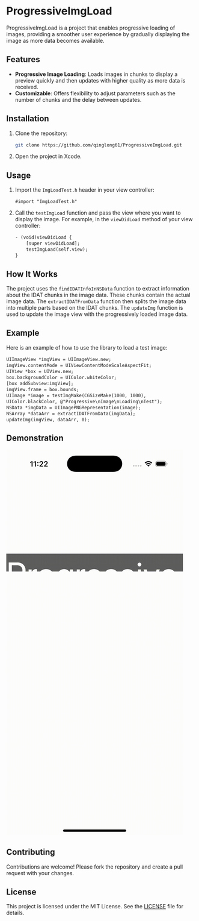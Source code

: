#  ProgressiveImgLoad

ProgressiveImgLoad is a project that enables progressive loading of images, providing a smoother user experience by gradually displaying the image as more data becomes available.

## Features

- **Progressive Image Loading**: Loads images in chunks to display a preview quickly and then updates with higher quality as more data is received.
- **Customizable**: Offers flexibility to adjust parameters such as the number of chunks and the delay between updates.

## Installation

1. Clone the repository:
   ```bash
   git clone https://github.com/qinglong61/ProgressiveImgLoad.git
   ```
2. Open the project in Xcode.

## Usage

1. Import the `ImgLoadTest.h` header in your view controller:
   ```objc
   #import "ImgLoadTest.h"
   ```
2. Call the `testImgLoad` function and pass the view where you want to display the image. For example, in the `viewDidLoad` method of your view controller:
   ```objc
   - (void)viewDidLoad {
       [super viewDidLoad];
       testImgLoad(self.view);
   }
   ```

## How It Works

The project uses the `findIDATInfoInNSData` function to extract information about the IDAT chunks in the image data. These chunks contain the actual image data. The `extractIDATFromData` function then splits the image data into multiple parts based on the IDAT chunks. The `updateImg` function is used to update the image view with the progressively loaded image data.

## Example

Here is an example of how to use the library to load a test image:

```objc
UIImageView *imgView = UIImageView.new;
imgView.contentMode = UIViewContentModeScaleAspectFit;
UIView *box = UIView.new;
box.backgroundColor = UIColor.whiteColor;
[box addSubview:imgView];
imgView.frame = box.bounds;
UIImage *image = testImgMake(CGSizeMake(1000, 1000), UIColor.blackColor, @"Progressive\nImage\nLoading\nTest");
NSData *imgData = UIImagePNGRepresentation(image);
NSArray *dataArr = extractIDATFromData(imgData);
updateImg(imgView, dataArr, 0);
```

## Demonstration

![Progressive Image Loading Demo](https://raw.githubusercontent.com/qinglong61/ProgressiveImgLoad/refs/heads/main/ProgressiveImgLoad/ProgressiveImgLoad/demo.gif)

## Contributing

Contributions are welcome! Please fork the repository and create a pull request with your changes.

## License

This project is licensed under the MIT License. See the [LICENSE](LICENSE) file for details.
